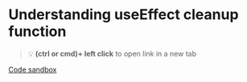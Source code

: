 # Understanding useEffect cleanup function 


> :bulb: **(ctrl or cmd)+ left click** to open link in a new tab 

[Code sandbox](https://codesandbox.io/s/use-effect-cleanup-en-xtdoc3?file=/src/App.js)
